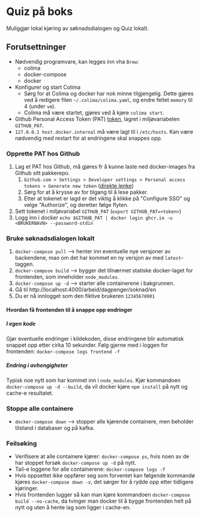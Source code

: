 # Quiz på boks
Muliggjør lokal kjøring av søknadsdialogen og Quiz lokalt.

## Forutsettninger 
* Nødvendig programvare, kan legges inn vha `Brew`: 
  * colima
  * docker-compose
  * docker
* Konfigurer og start Colima
  * Sørg for at Colima og docker har nok minne tilgjengelig. Dette gjøres ved å redigere filen `~/.colima/colima.yaml`, og endre feltet `memory` til 4 (under `vm`).
  * Colima må være startet, gjøres ved å kjøre `colima start`.
* Github Personal Access Token (PAT) [token](https://docs.github.com/en/free-pro-team@latest/packages/using-github-packages-with-your-projects-ecosystem/configuring-docker-for-use-with-github-packages), lagret i miljøvariabelen `GITHUB_PAT`.
* `127.0.0.1 host.docker.internal` må være lagt til i `/etc/hosts`. Kan være nødvendig med restart for at endringene skal snappes opp.

### Opprette PAT hos Github
1. Lag et PAT hos Github, må gjøres fr å kunne laste ned docker-images fra Github sitt pakkerepo.
   1. `Github.com > Settings > Developer settings > Personal access tokens > Generate new token` ([direkte lenke](https://github.com/settings/tokens))
   2. Sørg for at å krysse av for tilgang til å lese pakker.
   3. Etter at tokenet er lagd er det viktig å klikke på "Configure SSO" og velge "Authorize", og deretter følge flyten.
2. Sett tokenet i miljøvariabel `GITHUB_PAT` (`export GITHUB_PAT=<token>`)
3. Logg inn i docker `echo $GITHUB_PAT | docker login ghcr.io -u <BRUKERNAVN> --password-stdin`


### Bruke søknadsdialogen lokalt
1. `docker-compose pull` --> henter inn eventuelle nye versjoner av backendene, mao om det har kommet en ny versjon av med `latest`-taggen.
2. `docker-compose build` --> bygger det tilnærmet statiske docker-laget for frontenden, som inneholder `node_modules`.
3. `docker-compose up -d` --> starter alle containerene i bakgrunnen.
4. Gå til http://localhost:4000/arbeid/dagpenger/soknad/en
5. Du er nå innlogget som den fiktive brukeren `12345678901`


#### Hvordan få frontenden til å snappe opp endringer

##### I egen kode
Gjør eventuelle endringer i kildekoden, disse endringene blir automatisk snappet opp etter cirka 10 sekunder.
Følg gjerne med i loggen for frontenden: `docker-compose logs frontend -f`

##### Endring i avhengigheter
Typisk noe nytt som har kommet inn i `node_modules`. Kjør kommandoen `docker-compose up -d --build`, da vil docker kjøre 
`npm install` på nytt og cache-e resultatet.


### Stoppe alle containere
* `docker-compose down` --> stopper alle kjørende containere, men beholder tilstand i databaser og på kafka. 


### Feilsøking
* Verifisere at alle containere kjører: `docker-compose ps`, hvis noen av de har stoppet forsøk `docker-compose up -d` på nytt.
* Tail-e loggene for alle containerene: `docker-compose logs -f`
* Hvis oppsettet ikke oppfører seg som forventet kan følgende kommandø kjøres `docker-compose down -v`, det sørger for å
  rydde opp etter tidligere kjøringer.
* Hvis frontenden lugger så kan man kjøre kommandoen `docker-compose build --no-cache`, da tvinger man docker til å 
  bygge frontenden helt på nytt og uten å hente lag som ligger i cache-en.
